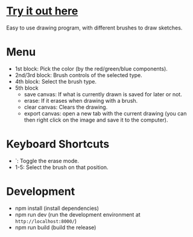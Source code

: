 # [Try it out here](http://nbpt.eu/app/paint/)

Easy to use drawing program, with different brushes to draw sketches.

# Menu

-   1st block: Pick the color (by the red/green/blue components).
-   2nd/3rd block: Brush controls of the selected type.
-   4th block: Select the brush type.
-   5th block
    -   save canvas: If what is currently drawn is saved for later or not.
    -   erase: If it erases when drawing with a brush.
    -   clear canvas: Clears the drawing.
    -   export canvas: open a new tab with the current drawing (you can then right click on the image and save it to the computer).

# Keyboard Shortcuts

-   `: Toggle the erase mode.
-   1-5: Select the brush on that position.

# Development

-   npm install (install dependencies)
-   npm run dev (run the development environment at `http://localhost:8000/`)
-   npm run build (build the release)
